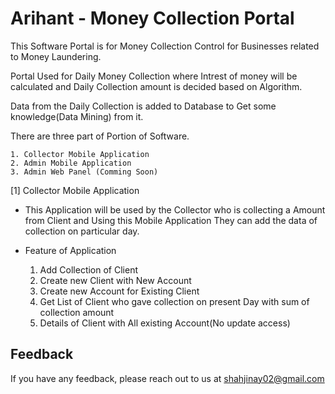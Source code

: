 
# Arihant - Money Collection Portal

This Software Portal is for Money Collection Control for Businesses related to Money Laundering.

Portal Used for Daily Money Collection where Intrest of money will be calculated and Daily Collection amount is decided based on Algorithm. 

Data from the Daily Collection is added to Database to Get some knowledge(Data Mining) from it.

There are three part of Portion of Software.

    1. Collector Mobile Application
    2. Admin Mobile Application
    3. Admin Web Panel (Comming Soon)

[1] Collector Mobile Application

- This Application will be used by the Collector who is collecting a Amount from Client and Using this Mobile Application They can add the data of collection on particular day.
- Feature of Application
    
    1. Add Collection of Client
    2. Create new Client with New Account
    3. Create new Account for Existing Client
    4. Get List of Client who gave collection on present Day with sum of collection amount
    5. Details of Client with All existing Account(No update access)


## Feedback

If you have any feedback, please reach out to us at shahjinay02@gmail.com


